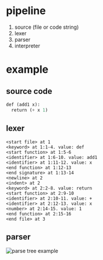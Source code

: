 # pipeline
1. source (file or code string)
2. lexer
3. parser
4. interpreter
# example
## source code
```scheme
def (add1 x):
  return (+ x 1)
```
## lexer
```
<start file> at 1
<keyword> at 1:1-4. value: def
<start function> at 1:5-6
<identifier> at 1:6-10. value: add1
<identifier> at 1:11-12. value: x
<end function> at 1:12-13
<end signature> at 1:13-14
<newline> at 2
<indent> at 2
<keyword> at 2:2-8. value: return
<start function> at 2:9-10
<identifier> at 2:10-11. value: +
<identifier> at 2:12-13. value: x
<number> at 2:14-15. value: 1
<end function> at 2:15-16
<end file> at 3
```
## parser
![parse tree example](https://quasarbright.github.io/Subduce/figures/parseTreeExample.PNG)
